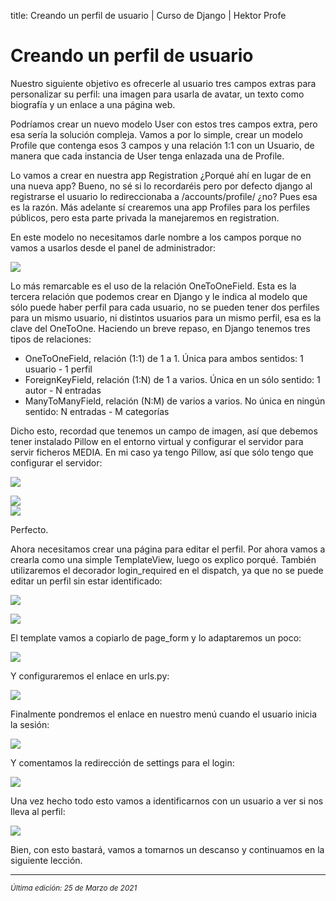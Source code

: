 title: Creando un perfil de usuario | Curso de Django | Hektor Profe

# Creando un perfil de usuario

Nuestro siguiente objetivo es ofrecerle al usuario tres campos extras
para personalizar su perfil: una imagen para usarla de avatar, un texto
como biografía y un enlace a una página web.

Podríamos crear un nuevo modelo User con estos tres campos extra, pero
esa sería la solución compleja. Vamos a por lo simple, crear un modelo
Profile que contenga esos 3 campos y una relación 1:1 con un Usuario, de
manera que cada instancia de User tenga enlazada una de Profile.

Lo vamos a crear en nuestra app Registration ¿Porqué ahí en lugar de en
una nueva app? Bueno, no sé si lo recordaréis pero por defecto django al
registrarse el usuario lo redireccionaba a /accounts/profile/ ¿no? Pues
esa es la razón. Más adelante sí crearemos una app Profiles para los
perfiles públicos, pero esta parte privada la manejaremos en
registration.

En este modelo no necesitamos darle nombre a los campos porque no vamos
a usarlos desde el panel de administrador:

![]({{cdn}}/django/images/image497.png)

Lo más remarcable es el uso de la relación OneToOneField. Esta es la
tercera relación que podemos crear en Django y le indica al modelo que
sólo puede haber perfil para cada usuario, no se pueden tener dos
perfiles para un mismo usuario, ni distintos usuarios para un mismo
perfil, esa es la clave del OneToOne. Haciendo un breve repaso, en
Django tenemos tres tipos de relaciones:

-   OneToOneField, relación (1:1) de 1 a 1. Única para ambos sentidos: 1
    usuario - 1 perfil
-   ForeignKeyField, relación (1:N) de 1 a varios. Única en un sólo
    sentido: 1 autor - N entradas 
-   ManyToManyField, relación (N:M) de varios a varios. No única en
    ningún sentido: N entradas - M categorías

Dicho esto, recordad que tenemos un campo de imagen, así que debemos
tener instalado Pillow en el entorno virtual y configurar el servidor
para servir ficheros MEDIA. En mi caso ya tengo Pillow, así que sólo
tengo que configurar el servidor:

![]({{cdn}}/django/images/image11.png)

![]({{cdn}}/django/images/image634.png)\
![]({{cdn}}/django/images/image282.png)

Perfecto.

Ahora necesitamos crear una página para editar el perfil. Por ahora
vamos a crearla como una simple TemplateView, luego os explico porqué.
También utilizaremos el decorador login\_required en el dispatch, ya que
no se puede editar un perfil sin estar identificado:

![]({{cdn}}/django/images/image900.png)

![]({{cdn}}/django/images/image877.png)

El template vamos a copiarlo de page\_form y lo adaptaremos un poco:

![]({{cdn}}/django/images/image385.png)

Y configuraremos el enlace en urls.py:

![]({{cdn}}/django/images/image453.png)

Finalmente pondremos el enlace en nuestro menú cuando el usuario inicia
la sesión:

![]({{cdn}}/django/images/image138.png)

Y comentamos la redirección de settings para el login:

![]({{cdn}}/django/images/image194.png)

Una vez hecho todo esto vamos a identificarnos con un usuario a ver si
nos lleva al perfil:

![]({{cdn}}/django/images/image766.png)

Bien, con esto bastará, vamos a tomarnos un descanso y continuamos en la
siguiente lección.

___
<small class="edited"><i>Última edición: 25 de Marzo de 2021</i></small>